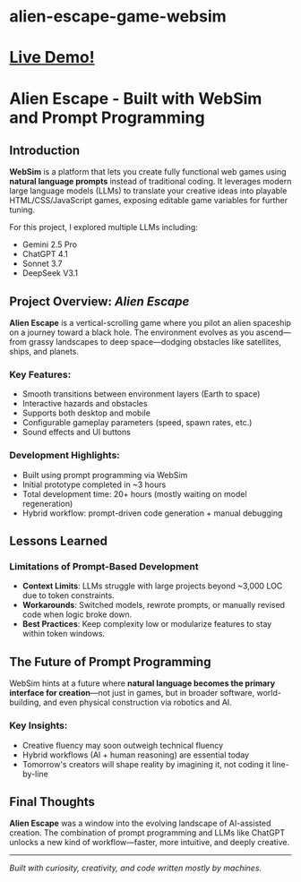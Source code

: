 # alien-escape-game-websim

# [Live Demo!](https://ronpicard.github.io/alien-escape-game-websim/)

# Alien Escape - Built with WebSim and Prompt Programming

## Introduction

**WebSim** is a platform that lets you create fully functional web games using **natural language prompts** instead of traditional coding. It leverages modern large language models (LLMs) to translate your creative ideas into playable HTML/CSS/JavaScript games, exposing editable game variables for further tuning.

For this project, I explored multiple LLMs including:
- Gemini 2.5 Pro
- ChatGPT 4.1
- Sonnet 3.7
- DeepSeek V3.1

## Project Overview: *Alien Escape*

**Alien Escape** is a vertical-scrolling game where you pilot an alien spaceship on a journey toward a black hole. The environment evolves as you ascend—from grassy landscapes to deep space—dodging obstacles like satellites, ships, and planets.

### Key Features:
- Smooth transitions between environment layers (Earth to space)
- Interactive hazards and obstacles
- Supports both desktop and mobile
- Configurable gameplay parameters (speed, spawn rates, etc.)
- Sound effects and UI buttons

### Development Highlights:
- Built using prompt programming via WebSim
- Initial prototype completed in ~3 hours
- Total development time: 20+ hours (mostly waiting on model regeneration)
- Hybrid workflow: prompt-driven code generation + manual debugging

## Lessons Learned

### Limitations of Prompt-Based Development
- **Context Limits**: LLMs struggle with large projects beyond ~3,000 LOC due to token constraints.
- **Workarounds**: Switched models, rewrote prompts, or manually revised code when logic broke down.
- **Best Practices**: Keep complexity low or modularize features to stay within token windows.

## The Future of Prompt Programming

WebSim hints at a future where **natural language becomes the primary interface for creation**—not just in games, but in broader software, world-building, and even physical construction via robotics and AI.

### Key Insights:
- Creative fluency may soon outweigh technical fluency
- Hybrid workflows (AI + human reasoning) are essential today
- Tomorrow's creators will shape reality by imagining it, not coding it line-by-line

## Final Thoughts

**Alien Escape** was a window into the evolving landscape of AI-assisted creation. The combination of prompt programming and LLMs like ChatGPT unlocks a new kind of workflow—faster, more intuitive, and deeply creative.

---

*Built with curiosity, creativity, and code written mostly by machines.*

